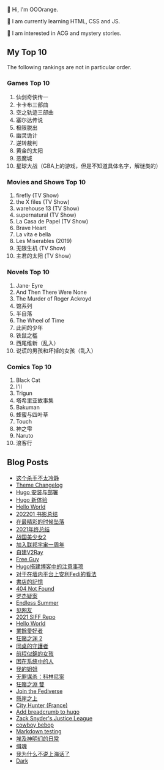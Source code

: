 🍊 Hi, I'm OOOrange.

🌱 I am currently learning HTML, CSS and JS.

👀 I am interested in ACG and mystery stories.

## My Top 10

The following rankings are not in particular order.

### Games Top 10

1. 仙剑奇侠传一
2. 卡卡布三部曲
3. 空之轨迹三部曲
4. 塞尔达传说
5. 极限脱出
6. 幽灵诡计
7. 逆转裁判
8. 黄金的太阳
9. 恶魔城
10. 星球大战（GBA上的游戏，但是不知道具体名字，解谜类的）

### Movies and Shows Top 10

1. firefly (TV Show)
2. the X files (TV Show)
3. warehouse 13 (TV Show)
4. supernatural (TV Show)
5. La Casa de Papel (TV Show)
6. Brave Heart
7. La vita e bella
8. Les Miserables (2019)
9. 无限生机 (TV Show)
10. 主君的太阳 (TV Show)

### Novels Top 10

1. Jane· Eyre
2. And Then There Were None
3. The Murder of Roger Ackroyd
4. 馆系列
5. 半自落
6. The Wheel of Time
7. 此间的少年
8. 铁鼠之槛
9. 西尾维新（乱入）
10. 说谎的男孩和坏掉的女孩（乱入）

### Comics Top 10

1. Black Cat
2. I'll
3. Trigun
4. 塔希里亚故事集
5. Bakuman
6. 蜂蜜与四叶草
7. Touch
8. 神之雫
9. Naruto
10. 浪客行


## Blog Posts

<!-- BLOG-POST-LIST:START -->
- [这个杀手不太冷静](https://ooorange777.github.io/posts/2022/02/2022022801/)
- [Theme Changelog](https://ooorange777.github.io/notebook/posts/2022022401/)
- [Hugo 安装与部署](https://ooorange777.github.io/notebook/posts/2022022101/)
- [Hugo 新体验](https://ooorange777.github.io/notebook/posts/2022022001/)
- [Hello World](https://ooorange777.github.io/notebook/posts/2022021501/)
- [202201 书影总结](https://ooorange777.github.io/posts/2022/02/2022020701/)
- [在最精彩的时候坠落](https://ooorange777.github.io/posts/2022/01/2022012901/)
- [2021年终总结](https://ooorange777.github.io/posts/2022/01/2022010201/)
- [战国美少女2](https://ooorange777.github.io/posts/2021/10/2021102801/)
- [加入联邦宇宙一周年](https://ooorange777.github.io/posts/2021/10/2021102101/)
- [自建V2Ray](https://ooorange777.github.io/posts/2021/09/2021091201/)
- [Free Guy](https://ooorange777.github.io/posts/2021/09/2021090701/)
- [Hugo搭建博客中的注意事项](https://ooorange777.github.io/posts/2021/09/2021090401/)
- [对于在墙内平台上安利Fedi的看法](https://ooorange777.github.io/posts/2021/09/2021090201/)
- [書店的記憶](https://ooorange777.github.io/posts/2021/08/2021083001/)
- [404 Not Found](https://ooorange777.github.io/posts/2021/08/2021082902/)
- [罗杰疑案](https://ooorange777.github.io/posts/2021/08/2021082901/)
- [Endless Summer](https://ooorange777.github.io/posts/2021/08/2021081001/)
- [见网友](https://ooorange777.github.io/posts/2021/07/2021070701/)
- [2021 SIFF Repo](https://ooorange777.github.io/posts/2021/06/2021062601/)
- [Hello World](https://ooorange777.github.io/posts/2021/06/2021061301/)
- [業餘愛好者](https://ooorange777.github.io/posts/2021/06/2021061202/)
- [狂赌之渊 2](https://ooorange777.github.io/posts/2021/06/2021061201/)
- [同桌的守護者](https://ooorange777.github.io/posts/2021/06/2021061203/)
- [前程似錦的女孩](https://ooorange777.github.io/posts/2021/06/2021061101/)
- [困在系统中的人](https://ooorange777.github.io/posts/2021/06/2021061102/)
- [我的姐姐](https://ooorange777.github.io/posts/2021/05/2021053001/)
- [无罪谋杀：科林尼案](https://ooorange777.github.io/posts/2021/05/2021052801/)
- [狂賭之淵 雙](https://ooorange777.github.io/posts/2021/05/2021052101/)
- [Join the Fediverse](https://ooorange777.github.io/posts/2021/05/2021052102/)
- [懸崖之上](https://ooorange777.github.io/posts/2021/05/2021051501/)
- [City Hunter &lpar;France&rpar;](https://ooorange777.github.io/posts/2021/05/2021051301/)
- [Add breadcrumb to hugo](https://ooorange777.github.io/posts/2021/05/2021050801/)
- [Zack Snyder&#39;s Justice League](https://ooorange777.github.io/posts/2021/05/2021050602/)
- [cowboy bebop](https://ooorange777.github.io/posts/2021/05/2021050603/)
- [Markdown testing](https://ooorange777.github.io/posts/2021/05/2021050601/)
- [埃及神明们的日常](https://ooorange777.github.io/posts/2021/04/2021041701/)
- [缉魂](https://ooorange777.github.io/posts/2021/03/2021032001/)
- [我为什么不说上海话了](https://ooorange777.github.io/posts/2021/03/2021031101/)
- [Dark](https://ooorange777.github.io/posts/2021/03/2021092001/)
<!-- BLOG-POST-LIST:END -->
